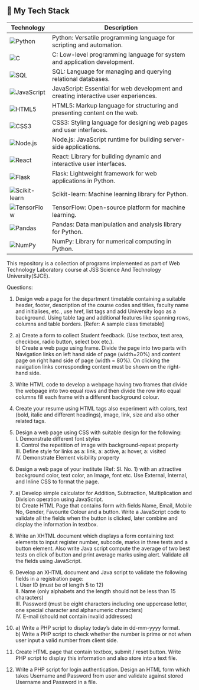 ## 🧰 My Tech Stack
| Technology | Description |
|------------|-------------|
| ![Python](https://img.shields.io/badge/Python-3776AB?style=for-the-badge&logo=python&logoColor=white) | Python: Versatile programming language for scripting and automation. |
| ![C](https://img.shields.io/badge/C-A8B9CC?style=for-the-badge&logo=c&logoColor=white) | C: Low-level programming language for system and application development. |
| ![SQL](https://img.shields.io/badge/SQL-4479A1?style=for-the-badge&logo=sql&logoColor=white) | SQL: Language for managing and querying relational databases. |
| ![JavaScript](https://img.shields.io/badge/JavaScript-F7DF1E?style=for-the-badge&logo=javascript&logoColor=black) | JavaScript: Essential for web development and creating interactive user experiences. |
| ![HTML5](https://img.shields.io/badge/HTML5-E34F26?style=for-the-badge&logo=html5&logoColor=white) | HTML5: Markup language for structuring and presenting content on the web. |
| ![CSS3](https://img.shields.io/badge/CSS3-1572B6?style=for-the-badge&logo=css3&logoColor=white) | CSS3: Styling language for designing web pages and user interfaces. |
| ![Node.js](https://img.shields.io/badge/Node.js-339933?style=for-the-badge&logo=nodedotjs&logoColor=white) | Node.js: JavaScript runtime for building server-side applications. |
| ![React](https://img.shields.io/badge/React-61DAFB?style=for-the-badge&logo=react&logoColor=black) | React: Library for building dynamic and interactive user interfaces. |
| ![Flask](https://img.shields.io/badge/Flask-000000?style=for-the-badge&logo=flask&logoColor=white) | Flask: Lightweight framework for web applications in Python. |
| ![Scikit-learn](https://img.shields.io/badge/Scikit--learn-F7931E?style=for-the-badge&logo=scikit-learn&logoColor=white) | Scikit-learn: Machine learning library for Python. |
| ![TensorFlow](https://img.shields.io/badge/TensorFlow-FF6F00?style=for-the-badge&logo=tensorflow&logoColor=white) | TensorFlow: Open-source platform for machine learning. |
| ![Pandas](https://img.shields.io/badge/Pandas-150458?style=for-the-badge&logo=pandas&logoColor=white) | Pandas: Data manipulation and analysis library for Python. |
| ![NumPy](https://img.shields.io/badge/NumPy-013243?style=for-the-badge&logo=numpy&logoColor=white) | NumPy: Library for numerical computing in Python. |

This repository is a collection of programs implemented as part of Web Technology Laboratory course at JSS Science And Technology University(SJCE).

Questions:

1. Design web a page for the department timetable containing a suitable header, footer, description of the course codes and titles, faculty name and initialises, etc., use href, list tags and add University logo as a background. Using table tag and additional features like spanning rows, columns and table borders. [Refer: A sample class timetable]
   
2.  a) Create a form to collect Student feedback. (Use textbox, text area, checkbox, radio button, select box etc.).   
   b) Create a web page using frame. Divide the page into two parts with Navigation links on left hand side of page (width=20%) and content page on right hand side of page (width = 80%). On clicking the navigation links corresponding content must be shown on the right-hand side.

4. Write HTML code to develop a webpage having two frames that divide the webpage into two equal rows and then divide the row into equal columns fill each frame with a different background colour.

5. Create your resume using HTML tags also experiment with colors, text (bold, italic and different headings), image, link, size and also other related tags.

6. Design a web page using CSS with suitable design for the following:  
I. Demonstrate different font styles  
II. Control the repetition of image with background-repeat property  
III. Define style for links as a: link, a: active, a: hover, a: visited  
IV. Demonstrate Element visibility property

7. Design a web page of your institute (Ref: Sl. No. 1) with an attractive background color, text color, an Image, font etc. Use External, Internal, and Inline CSS to format the page.

8. a) Develop simple calculator for Addition, Subtraction, Multiplication and Division operation using JavaScript.  
   b) Create HTML Page that contains form with fields Name, Email, Mobile No, Gender, Favourite Colour and a button. Write a JavaScript code to validate all the fields when the button is clicked, later combine and display the information in textbox.
    
9. Write an XHTML document which displays a form containing text elements to input register number, subcode, marks in three tests and a button element. Also write Java script compute the average of two best tests on click of button and print average marks using alert. Validate all the fields using JavaScript.
   
10. Develop an XHTML document and Java script to validate the following fields in a registration page:  
I. User ID (must be of length 5 to 12)  
II. Name (only alphabets and the length should not be less than 15 characters)  
III. Password (must be eight characters including one uppercase letter, one special character and alphanumeric characters)  
IV. E-mail (should not contain invalid addresses)

11. a) Write a PHP script to display today’s date in dd-mm-yyyy format.  
    b) Write a PHP script to check whether the number is prime or not when user input a valid number from client side.
   
12. Create HTML page that contain textbox, submit / reset button. Write PHP script to display this information and also store into a text file.
    
13. Write a PHP script for login authentication. Design an HTML form which takes Username and Password from user and validate against stored Username and Password in a file.
